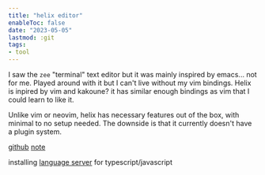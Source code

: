 ```yaml
---
title: "helix editor"
enableToc: false
date: "2023-05-05"
lastmod: :git
tags:
- tool
---
```


I saw the `zee` "terminal" text editor but it was mainly inspired by emacs... not for me.
Played around with it but I can't live without my vim bindings. Helix is inpired by vim and
kakoune? it has similar enough bindings as vim that I could learn to like it.

Unlike vim or neovim, helix has necessary features out of the box, with minimal to no setup
needed. The downside is that it currently doesn't have a plugin system.

[github](https://github.com/helix-editor/helix)
[note](https://github.com/helix-editor/helix/blob/07d31572734dedfd850d9d978fafe80278a88a3d/README.md?plain=1#L46-L53)

installing [language server](https://github.com/typescript-language-server/typescript-language-server) for typescript/javascript